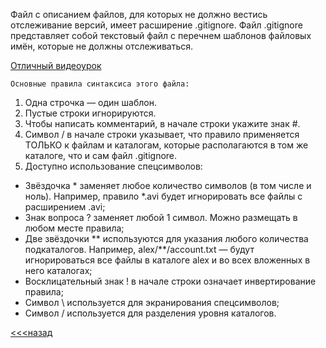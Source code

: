 Файл с описанием файлов, для которых не должно вестись отслеживание версий, имеет расширение .gitignore. Файл .gitignore представляет собой текстовый файл с перечнем шаблонов файловых имён, которые не должны отслеживаться.

[Отличный видеоурок](https://www.youtube.com/watch?v=hjxFQNjpEU4&list=WL)

``Основные правила синтаксиса этого файла:``

1. Одна строчка — один шаблон.
2. Пустые строки игнорируются.
3. Чтобы написать комментарий, в начале строки укажите знак #.
4. Символ / в начале строки указывает, что правило применяется ТОЛЬКО к файлам и каталогам, которые располагаются в том же каталоге, что и сам файл .gitignore.
5. Доступно использование спецсимволов:
- Звёздочка * заменяет любое количество символов (в том числе и ноль). Например, правило *.avi будет игнорировать все файлы с расширением .avi;
- Знак вопроса ? заменяет любой 1 символ. Можно размещать в любом месте правила;
- Две звёздочки ** используются для указания любого количества подкаталогов. Например, alex/**/account.txt — будут игнорироваться все файлы в каталоге alex и во всех вложенных в него каталогах;
- Восклицательный знак ! в начале строки означает инвертирование правила;
- Символ \ используется для экранирования спецсимволов;
- Символ / используется для разделения уровня каталогов.

[<<<назад](./readme.md) 